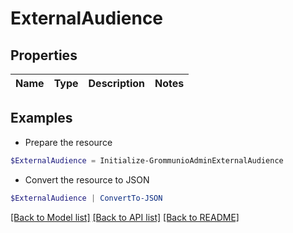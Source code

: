 # ExternalAudience
## Properties

Name | Type | Description | Notes
------------ | ------------- | ------------- | -------------

## Examples

- Prepare the resource
```powershell
$ExternalAudience = Initialize-GrommunioAdminExternalAudience 
```

- Convert the resource to JSON
```powershell
$ExternalAudience | ConvertTo-JSON
```

[[Back to Model list]](../README.md#documentation-for-models) [[Back to API list]](../README.md#documentation-for-api-endpoints) [[Back to README]](../README.md)

